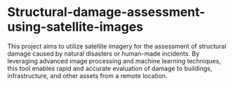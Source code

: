 # Structural-damage-assessment-using-satellite-images
This project aims to utilize satellite imagery for the assessment of structural damage caused by natural disasters or human-made incidents. By leveraging advanced image processing and machine learning techniques, this tool enables rapid and accurate evaluation of damage to buildings, infrastructure, and other assets from a remote location.

